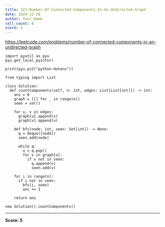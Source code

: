```yaml
---
title: 323-Number-Of-Connected-Components-In-An-Undirected-Graph
date: 2024-12-26
author: Your Name
cell_count: 6
score: 5
---
```


https://leetcode.com/problems/number-of-connected-components-in-an-undirected-graph


```
import pyutil as pyu
pyu.get_local_pyinfo()
```


```
print(pyu.ps2("python-dotenv"))
```


```
from typing import List
```


```
class Solution:
  def countComponents(self, n: int, edges: List[List[int]]) -> int:
    ans = 0
    graph = [[] for _ in range(n)]
    seen = set()

    for u, v in edges:
      graph[u].append(v)
      graph[v].append(u)

    def bfs(node: int, seen: Set[int]) -> None:
      q = deque([node])
      seen.add(node)

      while q:
        u = q.pop()
        for v in graph[u]:
          if v not in seen:
            q.append(v)
            seen.add(v)

    for i in range(n):
      if i not in seen:
        bfs(i, seen)
        ans += 1

    return ans
```


```
new Solution().countComponents()
```


---
**Score: 5**